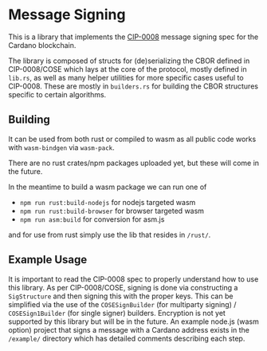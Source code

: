 # Message Signing

This is a library that implements the [CIP-0008](https://github.com/cardano-foundation/CIPs/blob/master/CIP-0008/CIP-0008.md) message signing spec for the Cardano blockchain.

The library is composed of structs for (de)serializing the CBOR defined in CIP-0008/COSE which lays at the core of the protocol, mostly defined in `lib.rs`, as well as many helper utilities for more specific cases useful to CIP-0008. These are mostly in `builders.rs` for building the CBOR structures specific to certain algorithms.



## Building

It can be used from both rust or compiled to wasm as all public code works with `wasm-bindgen` via `wasm-pack`.

There are no rust crates/npm packages uploaded yet, but these will come in the future.

In the meantime to build a wasm package we can run one of

* `npm run rust:build-nodejs` for nodejs targeted wasm
* `npm run rust:build-browser` for browser targeted wasm
* `npm run asm:build` for conversion for asm.js

and for use from rust simply use the lib that resides in `/rust/`.



## Example Usage

It is important to read the CIP-0008 spec to properly understand how to use this library. As per CIP-0008/COSE, signing is done via constructing a `SigStructure` and then signing this with the proper keys. This can be simplified via the use of the `COSESignBuilder` (for multiparty signing) / `COSESign1Builder` (for single signer) builders. Encryption is not yet supported by this library but will be in the future. An example node.js (wasm option) project that signs a message with a Cardano address exists in the `/example/` directory which has detailed comments describing each step.
